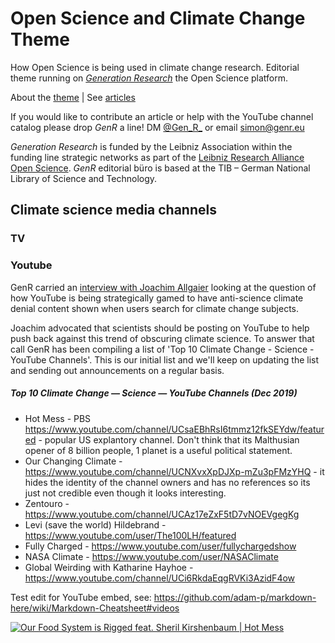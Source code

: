 # Open Science and Climate Change Theme

How Open Science is being used in climate change research. Editorial theme running on *[Generation Research](https://genr.eu/)* the Open Science platform. 

About the [theme](https://genr.eu/wp/open-science-and-climate-change-a-genr-theme/) | See [articles](https://genr.eu/wp/category/climate-change/)

If you would like to contribute an article or help with the YouTube channel catalog please drop *GenR* a line! DM [@Gen_R_](https://twitter.com/gen_r_) or email simon@genr.eu

*Generation Research* is funded by the Leibniz Association within the funding line strategic networks as part of the [Leibniz Research Alliance Open Science](https://www.leibniz-openscience.de/). *GenR* editorial büro is based at the TIB &ndash; German National Library of Science and Technology.

## Climate science media channels

### TV

### Youtube

GenR carried an [interview with Joachim Allgaier](https://genr.eu/wp/youtube-fix-your-ai-for-climate-change-an-invitation-to-an-open-dialogue/) looking at the question of how YouTube is being strategically gamed to have anti-science climate denial content shown when users search for climate change subjects. 

Joachim advocated that scientists should be posting on YouTube to help push back against this trend of obscuring climate science. To answer that call GenR has been compiling a list of 'Top 10 Climate Change - Science - YouTube Channels'. This is our initial list and we'll keep on updating the list and sending out announcements on a regular basis.

##### Top 10 Climate Change &mdash; Science &mdash; YouTube Channels (Dec 2019)

 - Hot Mess - PBS https://www.youtube.com/channel/UCsaEBhRsI6tmmz12fkSEYdw/featured - popular US explantory channel. Don't think that its Malthusian opener of 8 billion people, 1 planet is a useful political statement.
 - Our Changing Climate - https://www.youtube.com/channel/UCNXvxXpDJXp-mZu3pFMzYHQ - it hides the identity of the channel owners and has no references so its just not credible even though it looks interesting.
 - Zentouro - https://www.youtube.com/channel/UCAz17eZxF5tD7vNOEVgegKg
 - Levi (save the world) Hildebrand - https://www.youtube.com/user/The100LH/featured
 - Fully Charged - https://www.youtube.com/user/fullychargedshow
 - NASA Climate - https://www.youtube.com/user/NASAClimate
 - Global Weirding with Katharine Hayhoe - https://www.youtube.com/channel/UCi6RkdaEqgRVKi3AzidF4ow

Test edit for YouTube embed, see: https://github.com/adam-p/markdown-here/wiki/Markdown-Cheatsheet#videos

[![Our Food System is Rigged feat. Sheril Kirshenbaum | Hot Mess](http://img.youtube.com/vi/j80mWTQyjjs/0.jpg)](http://www.youtube.com/watch?v=j80mWTQyjjs)

